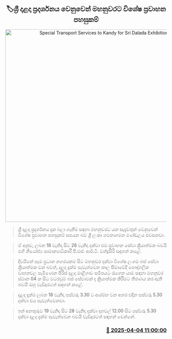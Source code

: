 <p align='center'><b><h2 align='center' title='Special Transport Services to Kandy for Sri Dalada Exhibition'>🏷ශ්‍රී දළදා ප්‍රදර්ශනය වෙනුවෙන් මහනුවරට විශේෂ ප්‍රවාහන පහසුකම්</h2></b></p>
<p align='center'><img src='https://helakuru.sgp1.cdn.digitaloceanspaces.com/esana/images/lib/dalada[1].jpg' width='600' alt='Special Transport Services to Kandy for Sri Dalada Exhibition'></p>

> ශ්‍රී දළදා ප්‍රදර්ශනය දැක බලා ගැනීම සඳහා මහනුවරට යන සැදැවතුන් වෙනුවෙන් විශේෂ ප්‍රවාහන පහසුකම් සපයන බව ශ්‍රී ලංකා ගමනාගමන මණ්ඩලය පවසනවා.

> ඒ අනුව, ලබන 18 වැනිදා සිට 28 වැනිදා දක්වා එම ප්‍රවාහන සේවා ක්‍රියාත්මක බවයි එහි නියෝජ්‍ය සාමාන්‍යාධීකාරී පී.එස්. ආර්.ටී. චන්ද්‍රසිරි සඳහන් කළේ.

> දිවයිනේ සෑම ප්‍රධාන නගරයකම සිට මහනුවර දක්වා විශේෂ ලංගම බස් සේවා ක්‍රියාත්මක වන බවත්, දළදා දැක්ම පැවැත්වෙන කාල සීමාවේදී පෞද්ගලික වාහනවල පැමිණෙන පිරිස් දළදා මාළිගාව සමීපයට රැගෙන යාම සඳහා මහනුවර ස්ථාන 04 ක සිට වටරවුම් බස් සේවාවක් ද ක්‍රියාත්මක කිරීමට තීරණය කර ඇති බවයි ඔහු වැඩිදුරටත් සඳහන් කළේ.

> දළදා දැක්ම ලබන 18 වැනිදා පස්වරු 3.30 ට ආරම්භ වන අතර එදින පස්වරු 5.30 දක්වා එය පැවැත්වෙනවා.

> ඉන් අනතුරුව 19 වැනිදා සිට 28 වැනිදා දක්වා දහවල් 12.00 සිට පස්වරු 5.30 දක්වා දළදා දැක්ම පැවැත්වෙන බවයි වැඩිදුරටත් සඳහන් වෙන්නේ.



<h3 align='right'><a href='https://www.helakuru.lk/esana/p/108926/'>📅 2025-04-04 11:00:00</a></h3>
